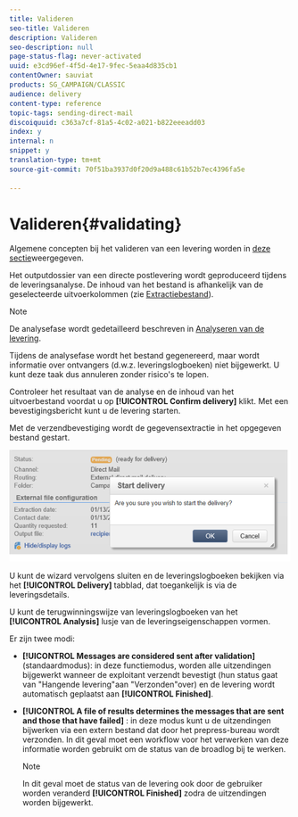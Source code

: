 ```yaml
---
title: Valideren
seo-title: Valideren
description: Valideren
seo-description: null
page-status-flag: never-activated
uuid: e3cd96ef-4f5d-4e17-9fec-5eaa4d835cb1
contentOwner: sauviat
products: SG_CAMPAIGN/CLASSIC
audience: delivery
content-type: reference
topic-tags: sending-direct-mail
discoiquuid: c363a7cf-81a5-4c02-a021-b822eeeadd03
index: y
internal: n
snippet: y
translation-type: tm+mt
source-git-commit: 70f51ba3937d0f20d9a488c61b52b7ec4396fa5e

---
```



# Valideren{#validating}

Algemene concepten bij het valideren van een levering worden in [deze sectie](../../delivery/using/steps-validating-the-delivery.md)weergegeven.

Het outputdossier van een directe postlevering wordt geproduceerd tijdens de leveringsanalyse. De inhoud van het bestand is afhankelijk van de geselecteerde uitvoerkolommen (zie [Extractiebestand](../../delivery/using/defining-the-direct-mail-content.md#extraction-file)).

>[!NOTE]
>
>De analysefase wordt gedetailleerd beschreven in [Analyseren van de levering](../../delivery/using/steps-validating-the-delivery.md#analyzing-the-delivery).

Tijdens de analysefase wordt het bestand gegenereerd, maar wordt informatie over ontvangers (d.w.z. leveringslogboeken) niet bijgewerkt. U kunt deze taak dus annuleren zonder risico&#39;s te lopen.

Controleer het resultaat van de analyse en de inhoud van het uitvoerbestand voordat u op **[!UICONTROL Confirm delivery]** klikt. Met een bevestigingsbericht kunt u de levering starten.

Met de verzendbevestiging wordt de gegevensextractie in het opgegeven bestand gestart.

![](assets/s_ncs_user_postal_del_send_confirm_postal.png)

U kunt de wizard vervolgens sluiten en de leveringslogboeken bekijken via het **[!UICONTROL Delivery]** tabblad, dat toegankelijk is via de leveringsdetails.

U kunt de terugwinningswijze van leveringslogboeken van het **[!UICONTROL Analysis]** lusje van de leveringseigenschappen vormen.

Er zijn twee modi:

* **[!UICONTROL Messages are considered sent after validation]** (standaardmodus): in deze functiemodus, worden alle uitzendingen bijgewerkt wanneer de exploitant verzendt bevestigt (hun status gaat van &quot;Hangende levering&quot;aan &quot;Verzonden&quot;over) en de levering wordt automatisch geplaatst aan **[!UICONTROL Finished]**.
* **[!UICONTROL A file of results determines the messages that are sent and those that have failed]** : in deze modus kunt u de uitzendingen bijwerken via een extern bestand dat door het prepress-bureau wordt verzonden. In dit geval moet een workflow voor het verwerken van deze informatie worden gebruikt om de status van de broadlog bij te werken.

   >[!NOTE]
   >
   >In dit geval moet de status van de levering ook door de gebruiker worden veranderd **[!UICONTROL Finished]** zodra de uitzendingen worden bijgewerkt.
